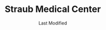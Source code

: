 ---
layout: location-page
date: Last Modified
description: "Local COVID-19 testing is available at Straub Medical Center in Honolulu, Hawaii, USA."
permalink: "locations/hawaii/honolulu/straub-medical-center/"
tags:
  - locations
  - hawaii
title: Straub Medical Center
uniqueName: straub-medical-center
state: Hawaii
stateAbbr: HI
hood: "Honolulu"
address: "888 S King St"
city: "Honolulu"
zip: "96813"
zipsNearby: "96701 96861 96706 96712 96717 96801 96802 96803 96804 96805 96806 96807 96808 96809 96810 96811 96812 96813 96814 96815 96816 96817 96818 96819 96820 96821 96822 96823 96824 96825 96826 96828 96830 96836 96837 96838 96839 96840 96841 96843 96844 96846 96847 96848 96849 96850 96853 96858 96859 96860 96898 96729 96730 96731 96734 96863 96742 96744 96748 96757 96759 96762 96770 96782 96786 96789 96854 96857 96791 96792 96795 96707 96709 96797 96827 96835" 
mapUrl: "http://maps.apple.com/?q=Straub+Medical+Center&address=888+S+King+St,Honolulu,Hawaii,96813"
locationType: Drive-thru
phone: ""
website: "https://www.hawaiipacifichealth.org/hph-covid-19-updates/covid-19-testing/"
onlineBooking: undefined
closed: undefined
closedUpdate: May 18th, 2020
notes: ""
days: Everyday
hours: 8AM-5PM
ctaMessage: Learn more
ctaUrl: "https://www.hawaiipacifichealth.org/hph-covid-19-updates/covid-19-testing/"
---